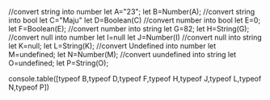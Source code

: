 //convert string into number
let A="23";
let B=Number(A);
//convert string into bool
let C="Maju"
let D=Boolean(C)
//convert number into bool
let E=0;
let F=Boolean(E);
//convert number into string
let G=82;
let H=String(G);
//convert null into number
let I=null
let J=Number(I)
//convert null into string
let K=null;
let L=String(K);
//convert Undefined into number
let M=undefined;
let N=Number(M);
//convert uundefined into string
let O=undefined;
let P=String(O);

console.table([typeof B,typeof D,typeof F,typeof H,typeof J,typeof L,typeof N,typeof P])

